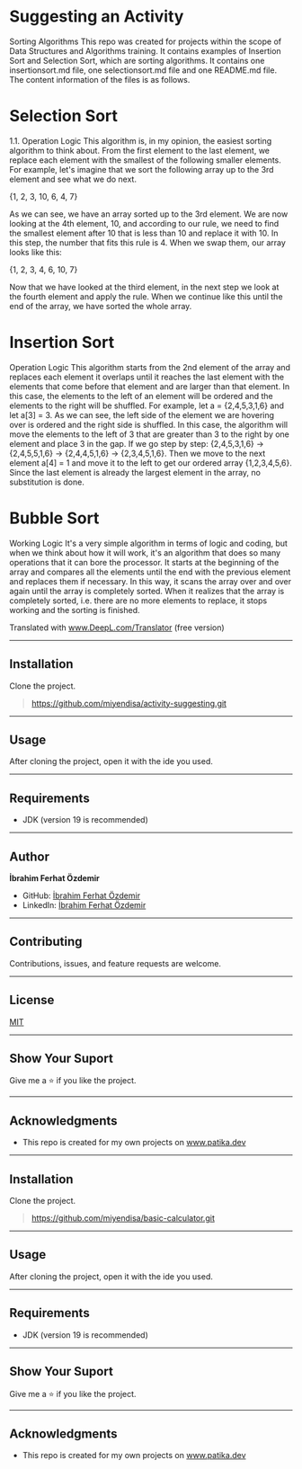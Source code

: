 # Suggesting an Activity
Sorting Algorithms
This repo was created for projects within the scope of Data Structures and Algorithms training. It contains examples of Insertion Sort and Selection Sort, which are sorting algorithms. It contains one insertionsort.md file, one selectionsort.md file and one README.md file. The content information of the files is as follows.

# Selection Sort
   1.1. Operation Logic
   This algorithm is, in my opinion, the easiest sorting algorithm to think about. From the first element to the last element, we replace each element with the smallest of the following smaller elements. For example, let's imagine that we sort the following array up to the 3rd element and see what we do next.

{1, 2, 3, 10, 6, 4, 7}

As we can see, we have an array sorted up to the 3rd element. We are now looking at the 4th element, 10, and according to our rule, we need to find the smallest element after 10 that is less than 10 and replace it with 10. In this step, the number that fits this rule is 4. When we swap them, our array looks like this:

{1, 2, 3, 4, 6, 10, 7}

Now that we have looked at the third element, in the next step we look at the fourth element and apply the rule. When we continue like this until the end of the array, we have sorted the whole array.

# Insertion Sort
Operation Logic
This algorithm starts from the 2nd element of the array and replaces each element it overlaps until it reaches the last element with the elements that come before that element and are larger than that element. In this case, the elements to the left of an element will be ordered and the elements to the right will be shuffled. For example, let a = {2,4,5,3,1,6} and let a[3] = 3. As we can see, the left side of the element we are hovering over is ordered and the right side is shuffled. In this case, the algorithm will move the elements to the left of 3 that are greater than 3 to the right by one element and place 3 in the gap. If we go step by step: {2,4,5,3,1,6} -> {2,4,5,5,1,6} -> {2,4,4,5,1,6} -> {2,3,4,5,1,6}. Then we move to the next element a[4] = 1 and move it to the left to get our ordered array {1,2,3,4,5,6}. Since the last element is already the largest element in the array, no substitution is done.

# Bubble Sort

Working Logic
It's a very simple algorithm in terms of logic and coding, but when we think about how it will work, it's an algorithm that does so many operations that it can bore the processor. It starts at the beginning of the array and compares all the elements until the end with the previous element and replaces them if necessary. In this way, it scans the array over and over again until the array is completely sorted. When it realizes that the array is completely sorted, i.e. there are no more elements to replace, it stops working and the sorting is finished.

Translated with www.DeepL.com/Translator (free version)



---

## Installation
Clone the project.
>https://github.com/miyendisa/activity-suggesting.git

---

## Usage
After cloning the project, open it with the ide you used.

---

## Requirements
* JDK (version 19 is recommended)

---

## Author
**İbrahim Ferhat Özdemir**

* GitHub: [İbrahim Ferhat Özdemir](https://github.com/iferhatzdemir)
* LinkedIn: [İbrahim Ferhat Özdemir](https://www.linkedin.com/in/ibrahim-ferhat-%C3%B6zdemir-4304b4139/
  )
---

## Contributing
Contributions, issues, and feature requests are welcome.

---

## License

[MIT](https://choosealicense.com/licenses/mit/)

---

## Show Your Suport
Give me a &#11088; if you like the project.

---

## Acknowledgments
* This repo is created for my own projects on www.patika.dev

---

## Installation
Clone the project.
> https://github.com/miyendisa/basic-calculator.git

---

## Usage
After cloning the project, open it with the ide you used.

---

## Requirements
* JDK (version 19 is recommended)

---




## Show Your Suport
Give me a &#11088; if you like the project.

---

## Acknowledgments
* This repo is created for my own projects on www.patika.dev